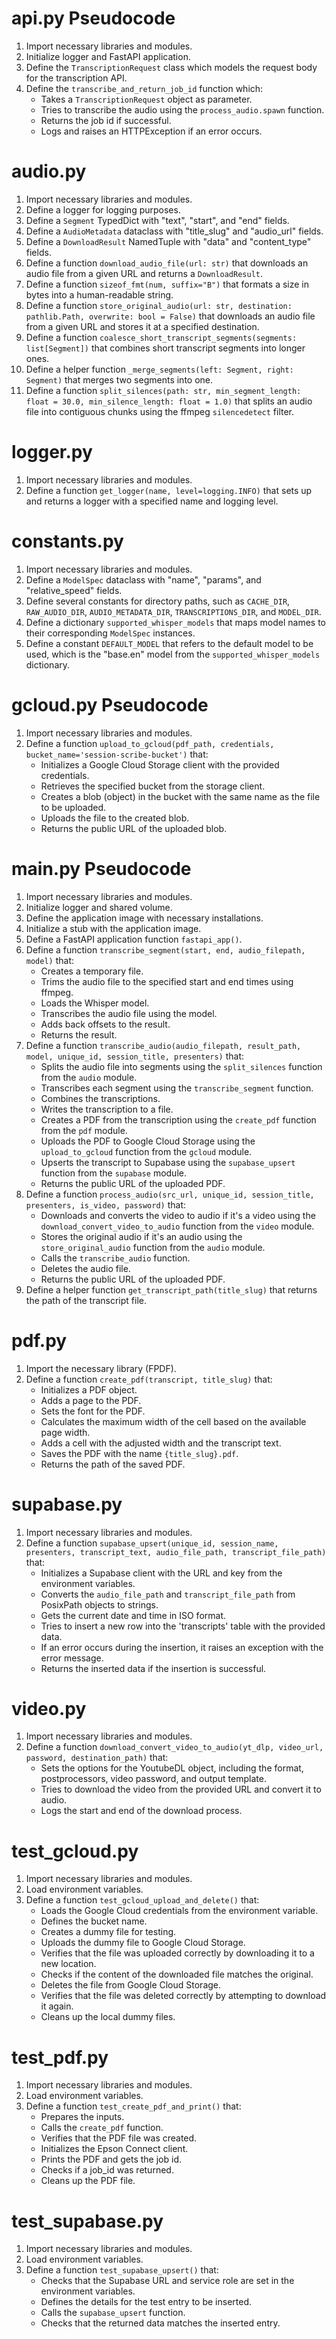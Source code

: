 # api.py Pseudocode

1. Import necessary libraries and modules.
2. Initialize logger and FastAPI application.
3. Define the `TranscriptionRequest` class which models the request body for the transcription API.
4. Define the `transcribe_and_return_job_id` function which:
   - Takes a `TranscriptionRequest` object as parameter.
   - Tries to transcribe the audio using the `process_audio.spawn` function.
   - Returns the job id if successful.
   - Logs and raises an HTTPException if an error occurs.

# audio.py

1. Import necessary libraries and modules.
2. Define a logger for logging purposes.
3. Define a `Segment` TypedDict with "text", "start", and "end" fields.
4. Define a `AudioMetadata` dataclass with "title_slug" and "audio_url" fields.
5. Define a `DownloadResult` NamedTuple with "data" and "content_type" fields.
6. Define a function `download_audio_file(url: str)` that downloads an audio file from a given URL and returns a `DownloadResult`.
7. Define a function `sizeof_fmt(num, suffix="B")` that formats a size in bytes into a human-readable string.
8. Define a function `store_original_audio(url: str, destination: pathlib.Path, overwrite: bool = False)` that downloads an audio file from a given URL and stores it at a specified destination.
9. Define a function `coalesce_short_transcript_segments(segments: list[Segment])` that combines short transcript segments into longer ones.
10. Define a helper function `_merge_segments(left: Segment, right: Segment)` that merges two segments into one.
11. Define a function `split_silences(path: str, min_segment_length: float = 30.0, min_silence_length: float = 1.0)` that splits an audio file into contiguous chunks using the ffmpeg `silencedetect` filter.

# logger.py

1. Import necessary libraries and modules.
2. Define a function `get_logger(name, level=logging.INFO)` that sets up and returns a logger with a specified name and logging level.

# constants.py

1. Import necessary libraries and modules.
2. Define a `ModelSpec` dataclass with "name", "params", and "relative_speed" fields.        
3. Define several constants for directory paths, such as `CACHE_DIR`, `RAW_AUDIO_DIR`, `AUDIO_METADATA_DIR`, `TRANSCRIPTIONS_DIR`, and `MODEL_DIR`.
4. Define a dictionary `supported_whisper_models` that maps model names to their corresponding `ModelSpec` instances.
5. Define a constant `DEFAULT_MODEL` that refers to the default model to be used, which is the "base.en" model from the `supported_whisper_models` dictionary.

# gcloud.py Pseudocode

1. Import necessary libraries and modules.
2. Define a function `upload_to_gcloud(pdf_path, credentials, bucket_name='session-scribe-bucket')` that:
   - Initializes a Google Cloud Storage client with the provided credentials.
   - Retrieves the specified bucket from the storage client.
   - Creates a blob (object) in the bucket with the same name as the file to be uploaded.    
   - Uploads the file to the created blob.
   - Returns the public URL of the uploaded blob.

# main.py Pseudocode

1. Import necessary libraries and modules.
2. Initialize logger and shared volume.
3. Define the application image with necessary installations.
4. Initialize a stub with the application image.
5. Define a FastAPI application function `fastapi_app()`.
6. Define a function `transcribe_segment(start, end, audio_filepath, model)` that:
   - Creates a temporary file.
   - Trims the audio file to the specified start and end times using ffmpeg.
   - Loads the Whisper model.
   - Transcribes the audio file using the model.
   - Adds back offsets to the result.
   - Returns the result.
7. Define a function `transcribe_audio(audio_filepath, result_path, model, unique_id, session_title, presenters)` that:
   - Splits the audio file into segments using the `split_silences` function from the `audio` module.
   - Transcribes each segment using the `transcribe_segment` function.
   - Combines the transcriptions.
   - Writes the transcription to a file.
   - Creates a PDF from the transcription using the `create_pdf` function from the `pdf` module.
   - Uploads the PDF to Google Cloud Storage using the `upload_to_gcloud` function from the `gcloud` module.
   - Upserts the transcript to Supabase using the `supabase_upsert` function from the `supabase` module.
   - Returns the public URL of the uploaded PDF.
8. Define a function `process_audio(src_url, unique_id, session_title, presenters, is_video, password)` that:
   - Downloads and converts the video to audio if it's a video using the `download_convert_video_to_audio` function from the `video` module.
   - Stores the original audio if it's an audio using the `store_original_audio` function from the `audio` module.
   - Calls the `transcribe_audio` function.
   - Deletes the audio file.
   - Returns the public URL of the uploaded PDF.
9. Define a helper function `get_transcript_path(title_slug)` that returns the path of the transcript file.

# pdf.py
1. Import the necessary library (FPDF).
2. Define a function `create_pdf(transcript, title_slug)` that:
   - Initializes a PDF object.
   - Adds a page to the PDF.
   - Sets the font for the PDF.
   - Calculates the maximum width of the cell based on the available page width.
   - Adds a cell with the adjusted width and the transcript text.
   - Saves the PDF with the name `{title_slug}.pdf`.
   - Returns the path of the saved PDF.

# supabase.py
1. Import necessary libraries and modules.
2. Define a function `supabase_upsert(unique_id, session_name, presenters, transcript_text, audio_file_path, transcript_file_path)` that:
   - Initializes a Supabase client with the URL and key from the environment variables.
   - Converts the `audio_file_path` and `transcript_file_path` from PosixPath objects to strings.
   - Gets the current date and time in ISO format.
   - Tries to insert a new row into the 'transcripts' table with the provided data.
   - If an error occurs during the insertion, it raises an exception with the error message.
   - Returns the inserted data if the insertion is successful.

# video.py
1. Import necessary libraries and modules.
2. Define a function `download_convert_video_to_audio(yt_dlp, video_url, password, destination_path)` that:
   - Sets the options for the YoutubeDL object, including the format, postprocessors, video password, and output template.
   - Tries to download the video from the provided URL and convert it to audio.
   - Logs the start and end of the download process.

# test_gcloud.py
1. Import necessary libraries and modules.
2. Load environment variables.
3. Define a function `test_gcloud_upload_and_delete()` that:
   - Loads the Google Cloud credentials from the environment variable.
   - Defines the bucket name.
   - Creates a dummy file for testing.
   - Uploads the dummy file to Google Cloud Storage.
   - Verifies that the file was uploaded correctly by downloading it to a new location.
   - Checks if the content of the downloaded file matches the original.
   - Deletes the file from Google Cloud Storage.
   - Verifies that the file was deleted correctly by attempting to download it again.
   - Cleans up the local dummy files.

# test_pdf.py
1. Import necessary libraries and modules.
2. Load environment variables.
3. Define a function `test_create_pdf_and_print()` that:
   - Prepares the inputs.
   - Calls the `create_pdf` function.
   - Verifies that the PDF file was created.
   - Initializes the Epson Connect client.
   - Prints the PDF and gets the job id.
   - Checks if a job_id was returned.
   - Cleans up the PDF file.

# test_supabase.py
1. Import necessary libraries and modules.
2. Load environment variables.
3. Define a function `test_supabase_upsert()` that:
   - Checks that the Supabase URL and service role are set in the environment variables.
   - Defines the details for the test entry to be inserted.
   - Calls the `supabase_upsert` function.
   - Checks that the returned data matches the inserted entry.
